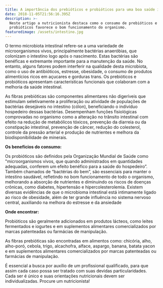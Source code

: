 ```yaml
---
title: A importância dos prebióticos e probióticos para uma boa saúde intestinal
date: 2018-11-05T21:56:16.395Z
description: >-
  Neste artigo a nutricionista destaca como o consumo de prebióticos e
  probióticos favorece o bom funcionamento do organismo.
featuredimage: /assets/intestino.jpg
---
```

O termo microbiota intestinal refere-se a uma variedade de microorganismos vivos, principalmente bactérias anaeróbias, que colonizam o intestino logo após o nascimento. Estas bactérias são benéficas e extremante importante para a manutenção da saúde. No entanto, alguns fatores podem interferir na qualidade desta microbiota, como o uso de antibióticos, estresse, obesidade, o consumo de produtos alimentícios ricos em açucares e gorduras trans. Os prebióticos e probióticos apresentam características funcionais que colaboram com a melhoria da saúde intestinal. 

As fibras prebióticas são componentes alimentares não digeríveis que estimulam seletivamente a proliferação ou atividade de populações de bactérias desejáveis no intestino (cólon), beneficiando o indivíduo hospedeiro dessas bactérias. Desempenham funções fisiológicas comprovadas no organismo como a alteração no trânsito intestinal com efeito na redução de metabólicos tóxicos, prevenção da diarreia ou da constipação intestinal, prevenção de câncer, redução do colesterol, controle da pressão arterial e produção de nutrientes e melhora da biodisponibilidade de minerais. 

**Os benefícios do consumo:**

Os probióticos são definidos pela Organização Mundial de Saúde como "microorganismos vivos, que quando administrados em quantidades adequadas, conferem um efeito benéfico para a saúde do hospedeiro”. Também chamados de “bactérias do bem”, são essenciais para manter o intestino saudável, refletindo no bom funcionamento de todo o organismo, melhorando a absorção de nutrientes e diminuindo os riscos de doenças crônicas, como diabetes, hipertensão e hipercolesterolemia. Existem diversas evidências de que o microbioma intestinal está intimamente ligado ao risco de obesidade, além de ter grande influência no sistema nervoso central, auxiliando na melhora do estresse e da ansiedade

**Onde encontrar:**

Probióticos são geralmente adicionados em produtos lácteos, como leites fermentados e iogurtes e em suplementos alimentares comercializados por marcas patenteadas ou farmácias de manipulação. 

As fibras prebióticas são encontradas em alimentos como: chicória, alho, alho-poró, cebola, trigo, alcachofra, alface, aspargo, banana, batata yacon e em suplementos alimentares comercializados por marcas patenteadas ou farmácias de manipulação.

É essencial a busca por auxílio de um profissional qualificado, para que assim cada caso possa ser tratado com suas devidas particularidades. Cada ser é único e suas orientações nutricionais devem ser individualizadas. Procure um nutricionista!
